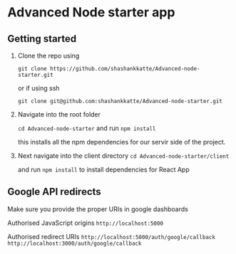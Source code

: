 # Advanced Node starter app

## Getting started

 1. Clone the repo using 

    `git clone https://github.com/shashankkatte/Advanced-node-starter.git` 

    or if using ssh

    `git clone git@github.com:shashankkatte/Advanced-node-starter.git`

 2. Navigate into the root folder 
 
    `cd Advanced-node-starter` and run `npm install` 
    
    this installs all the npm dependencies for our servir side of the project.

 3. Next navigate into the client directory 
 `cd Advanced-node-starter/client` 
 
    and run  `npm install`
  to install dependencies for React App

  ## Google API redirects

  Make sure you provide the proper URIs in google dashboards

  Authorised JavaScript origins
  `http://localhost:5000`

  Authorised redirect URIs
  `http://localhost:5000/auth/google/callback`
  `http://localhost:3000/auth/google/callback`